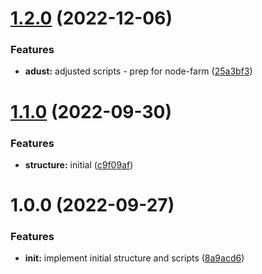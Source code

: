 # [1.2.0](https://github.com/paulAlexSerban/tpl--nodejs-services/compare/v1.1.0...v1.2.0) (2022-12-06)


### Features

* **adust:** adjusted scripts - prep for node-farm ([25a3bf3](https://github.com/paulAlexSerban/tpl--nodejs-services/commit/25a3bf34bce6f0ec2c3b4974e9100c5b7f0ce75f))

# [1.1.0](https://github.com/paulAlexSerban/tpl--nodejs-services/compare/v1.0.0...v1.1.0) (2022-09-30)


### Features

* **structure:** initial ([c9f09af](https://github.com/paulAlexSerban/tpl--nodejs-services/commit/c9f09afe9c6ea45936099e891df9518ef8b81bcd))

# 1.0.0 (2022-09-27)


### Features

* **init:** implement initial structure and scripts ([8a9acd6](https://github.com/paulAlexSerban/tpl--nodejs-services/commit/8a9acd645263f36b7e1ef1673d8e6bb0f5857eca))
